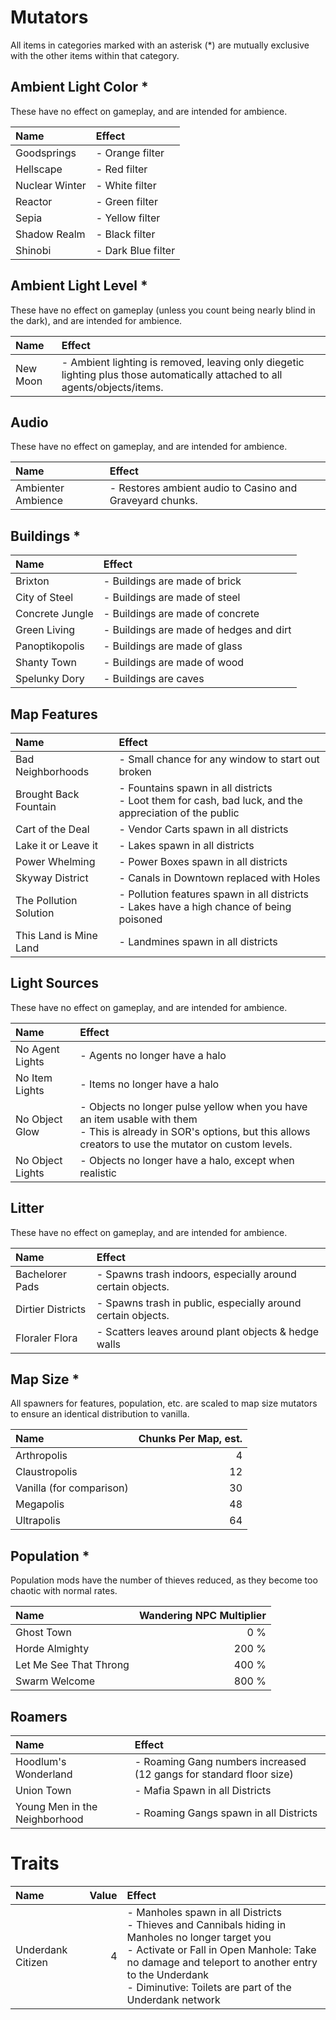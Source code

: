 ﻿
#	Mutators
All items in categories marked with an asterisk (*) are mutually exclusive with the other items within that category.

##		Ambient Light Color *
These have no effect on gameplay, and are intended for ambience.

|Name							|Effect	|
|:------------------------------|:------|
|Goodsprings					|- Orange filter
|Hellscape						|- Red filter
|Nuclear Winter					|- White filter
|Reactor						|- Green filter
|Sepia							|- Yellow filter
|Shadow Realm					|- Black filter
|Shinobi						|- Dark Blue filter

##		Ambient Light Level *
These have no effect on gameplay (unless you count being nearly blind in the dark), and are intended for ambience.

|Name							|Effect	|
|:------------------------------|:------|
|New Moon						|- Ambient lighting is removed, leaving only diegetic lighting plus those automatically attached to all agents/objects/items.

##		Audio
These have no effect on gameplay, and are intended for ambience.

|Name							|Effect	|
|:------------------------------|:------|
|Ambienter Ambience				|- Restores ambient audio to Casino and Graveyard chunks.

##		Buildings *

|Name                           |Effect|
|:------------------------------|:-----|
|Brixton						|- Buildings are made of brick
|City of Steel                  |- Buildings are made of steel
|Concrete Jungle				|- Buildings are made of concrete
|Green Living                   |- Buildings are made of hedges and dirt
|Panoptikopolis                 |- Buildings are made of glass
|Shanty Town                    |- Buildings are made of wood
|Spelunky Dory                  |- Buildings are caves

##		Map Features

|Name                           |Effect |
|:------------------------------|:------|
|Bad Neighborhoods              |- Small chance for any window to start out broken
|Brought Back Fountain          |- Fountains spawn in all districts<br>- Loot them for cash, bad luck, and the appreciation of the public
|Cart of the Deal               |- Vendor Carts spawn in all districts
|Lake it or Leave it            |- Lakes spawn in all districts
|Power Whelming                 |- Power Boxes spawn in all districts
|Skyway District                |- Canals in Downtown replaced with Holes
|The Pollution Solution         |- Pollution features spawn in all districts<br>- Lakes have a high chance of being poisoned
|This Land is Mine Land			|- Landmines spawn in all districts

##		Light Sources
These have no effect on gameplay, and are intended for ambience.

|Name							|Effect	|
|:------------------------------|:------|
|No Agent Lights				|- Agents no longer have a halo
|No Item Lights					|- Items no longer have a halo
|No Object Glow					|- Objects no longer pulse yellow when you have an item usable with them<br>- This is already in SOR's options, but this allows creators to use the mutator on custom levels.
|No Object Lights				|- Objects no longer have a halo, except when realistic

##		Litter
These have no effect on gameplay, and are intended for ambience.

|Name                           |Effect |
|:------------------------------|:------|
|Bachelorer Pads				|- Spawns trash indoors, especially around certain objects.
|Dirtier Districts				|- Spawns trash in public, especially around certain objects.
|Floraler Flora					|- Scatters leaves around plant objects & hedge walls

##		Map Size *
All spawners for features, population, etc. are scaled to map size mutators to ensure an identical distribution to vanilla.

|Name                           |Chunks Per Map, est.   |
|:------------------------------|----------------------:|
|Arthropolis	                |4                      |
|Claustropolis                  |12                     |
|Vanilla (for comparison)       |30                     |
|Megapolis                      |48                     |
|Ultrapolis                     |64                     |

##		Population *
Population mods have the number of thieves reduced, as they become too chaotic with normal rates.

|Name                           |Wandering NPC Multiplier   |
|:------------------------------|--------------------------:|
|Ghost Town                     | 0 %
|Horde Almighty                 | 200 %
|Let Me See That Throng         | 400 %
|Swarm Welcome                  | 800 %

##		Roamers

|Name                           |Effect|
|:------------------------------|:-----|
|Hoodlum's Wonderland           |- Roaming Gang numbers increased (12 gangs for standard floor size)
|Union Town                     |- Mafia Spawn in all Districts
|Young Men in the Neighborhood  |- Roaming Gangs spawn in all Districts

#	Traits

|Name                           |Value  |Effect|
|:------------------------------|------:|:-----|
|Underdank Citizen              |4      |- Manholes spawn in all Districts<br>- Thieves and Cannibals hiding in Manholes no longer target you<br>- Activate or Fall in Open Manhole: Take no damage and teleport to another entry to the Underdank<br>- Diminutive: Toilets are part of the Underdank network